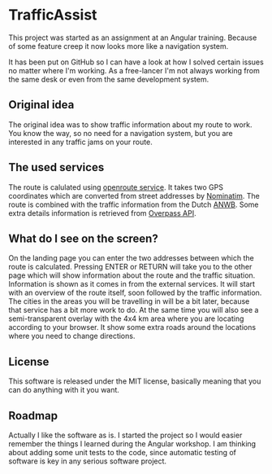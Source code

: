 # TrafficAssist

This project was started as an assignment at an Angular training. Because of some feature creep it now looks more like a navigation system.

It has been put on GitHub so I can have a look at how I solved certain issues no matter where I'm working. As a free-lancer I'm not always working from the same desk or even from the same development system.

## Original idea

The original idea was to show traffic information about my route to work. You know the way, so no need for a navigation system, but you are interested in any traffic jams on your route.

## The used services

The route is calulated using [openroute service](https://openrouteservice.org/). It takes two GPS coordinates which are converted from street addresses by [Nominatim](https://nominatim.openstreetmap.org/). The route is combined with the traffic information from the Dutch [ANWB](https://www.anwb.nl/). Some extra details information is retrieved from [Overpass API](https://overpass-api.de/).

## What do I see on the screen?

On the landing page you can enter the two addresses between which the route is calculated. Pressing ENTER or RETURN will take you to the other page which will show information about the route and the traffic situation. Information is shown as it comes in from the external services. It will start with an overview of the route itself, soon followed by the traffic information. The cities in the areas you will be travelling in will be a bit later, because that service has a bit more work to do. At the same time you will also see a semi-transparent overlay with the 4x4 km area where you are locating according to your browser. It show some extra roads around the locations where you need to change directions.

## License

This software is released under the MIT license, basically meaning that you can do anything with it you want.

## Roadmap

Actually I like the software as is. I started the project so I would easier remember the things I learned during the Angular workshop. I am thinking about adding some unit tests to the code, since automatic testing of software is key in any serious software project.